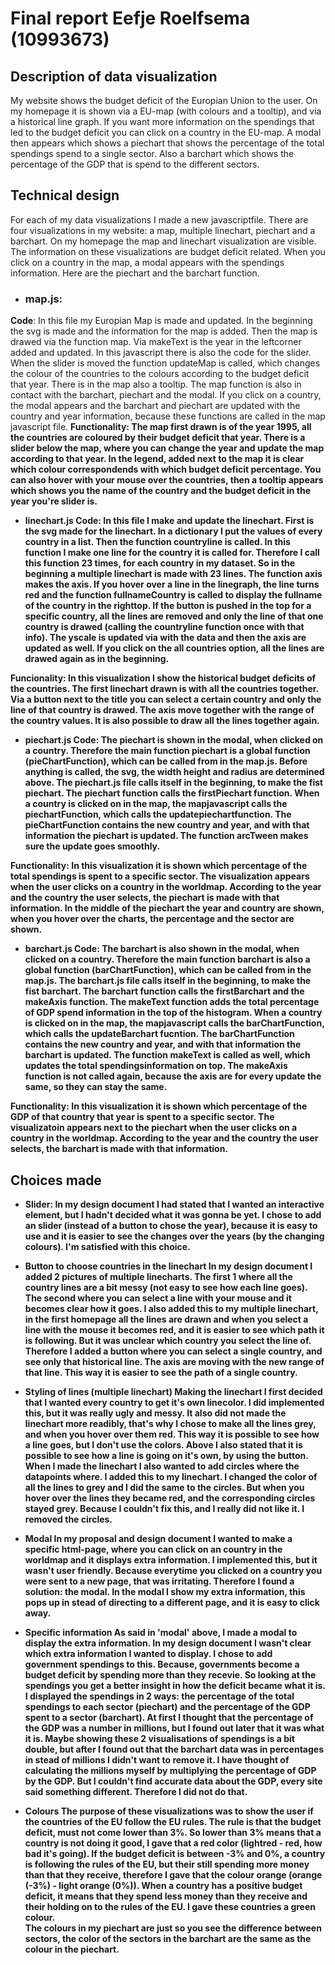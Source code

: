 # Final report Eefje Roelfsema (10993673)

## Description of data visualization

My website shows the budget deficit of the Europian Union to the user. On my homepage it is
shown via a EU-map (with colours and a tooltip), and via a historical line graph.
If you want more information on the spendings that led to the budget deficit you can click
on a country in the EU-map. A modal then appears which shows a piechart that shows
the percentage of the total spendings spend to a single sector. Also a barchart which
shows the percentage of the GDP that is spend to the different sectors.

## Technical design

For each of my data visualizations I made a new javascriptfile. There are four visualizations in my
website: a map, multiple linechart, piechart and a barchart. On my homepage the map and linechart visualization
are visible. The information on these visualizations are budget deficit related.
When you click on a country in the map, a modal appears with the spendings information. Here are the
piechart and the barchart function.

- ### map.js:
<b>Code</b>: In this file my Europian Map is made and updated. In the beginning the svg is made and the information
for the map is added. Then the map is drawed via the function map. Via
makeText is the year in the leftcorner added and updated. In this javascript there is also the code for the slider.
When the slider is moved the function updateMap is called, which changes the colour of the countries to
the colours according to the budget deficit that year. There is in the map also a tooltip.
The map function is also in contact with the barchart,
piechart and the modal. If you click on a country, the modal appears and the barchart and piechart are updated
with the country and year information, because these functions are called in the map javascript file.
<b>Functionality<b/>: The map first drawn is of the year 1995, all the countries are coloured
by their budget deficit that year. There is a slider below the map, where you can change the
year and update the map according to that year. In the legend, added next to the map
it is clear which colour correspondends with which budget deficit percentage. You can also hover with
your mouse over the countries, then a tooltip appears which shows you the name of the country and the budget deficit
in the year you're slider is.

- linechart.js
Code: In this file I make and update the linechart. First is the svg made for the linechart. In a
dictionary I put the values of every country in a list. Then the function countryline is called.
In this function I make one line for the country it is called for. Therefore I call this function
23 times, for each country in my dataset. So in the beginning a multiple linechart is made with 23 lines.
The function axis makes the axis. If you hover over a line in the linegraph, the line turns red
and the function fullnameCountry is called to display the fullname of the country in the righttop.
If the button is pushed in the top for a specific country, all the lines are removed and
only the line of that one country is drawed (calling the countryline function once with that info).
The yscale is updated via with the data and then the axis are updated as well. If you click on the
all countries option, all the lines are drawed again as in the beginning.

Funcionality: In this visualization I show the historical budget deficits of the countries.
The first linechart drawn is with all the countries together. Via a button next to the title you can
select a certain country and only the line of that country is drawed. The axis move together with
the range of the country values. It is also possible to draw all the lines together again.

- piechart.js
Code: The piechart is shown in the modal, when clicked on a country. Therefore the main function piechart is a
global function (pieChartFunction), which can be called from in the map.js. Before anything is called, the svg,
the width height and radius are determined above. The piechart.js file calls itself in the beginning,
to make the fist piechart. The piechart function calls the firstPiechart function.
When a country is clicked on in the map, the mapjavascript calls the piechartFunction,
which calls the updatepiechartfunction. The pieChartFunction contains
the new country and year, and with that information the piechart is updated. The function arcTween
makes sure the update goes smoothly.

Functionality: In this visualization it is shown which percentage of the total spendings is spent to
a specific sector. The visualization appears when the user clicks on a country in the worldmap.
According to the year and the country the user selects, the piechart is made with that information.
In the middle of the piechart the year and country are shown, when you hover over the charts, the
percentage and the sector are shown.

- barchart.js
Code: The barchart is also shown in the modal, when clicked on a country. Therefore the main function barchart is also a
global function (barChartFunction), which can be called from in the map.js. The barchart.js file calls itself in the beginning,
to make the fist barchart. The barchart function calls the firstBarchart and the makeAxis function. The makeText
function adds the total percentage of GDP spend information in the top of the histogram.
When a country is clicked on in the map, the mapjavascript calls the barChartFunction,
which calls the updateBarchart fucntion. The barChartFunction contains
the new country and year, and with that information the barchart is updated. The function makeText
is called as well, which updates the total spendingsinformation on top. The makeAxis function is not called again,
because the axis are for every update the same, so they can stay the same.

Functionality: In this visualization it is shown which percentage of the GDP of that country that year is
spent to a specific sector. The visualizatoin appears next to the piechart when the user clicks on a country in the worldmap.
According to the year and the country the user selects, the barchart is made with that information.

## Choices made

- Slider:
In my design document I had stated that I wanted an interactive element, but I hadn't decided what it was gonna be yet.
I chose to add an slider (instead of a button to chose the year), because it is easy to use and it
is easier to see the changes over the years (by the changing colours). I'm satisfied with this choice.

- Button to choose countries in the linechart
In my design document I added 2 pictures of multiple linecharts. The first 1 where all the country lines
are a bit messy (not easy to see how each line goes). The second where you can select a line with your mouse
and it becomes clear how it goes. I also added this to my multiple linechart, in the first homepage all the lines
are drawn and when you select a line with the mouse it becomes red, and it is easier to see which path it is following.
But it was unclear which country you select the line of. Therefore I added a button where you can select a single country,
and see only that historical line. The axis are moving with the new range of that line. This way it is easier to see the
path of a single country.  

- Styling of lines (multiple linechart)
Making the linechart I first decided that I wanted every country to get it's own linecolor. I did
implemented this, but it was really ugly and messy. It also did not made the linechart more readibly, that's
why I chose to make all the lines grey, and when you hover over them red. This way it is possible to see how a line goes,
but I don't use the colors. Above I also stated that it is possible to see how a line is going on it's own, by using the
button. When I made the linechart I also wanted to add circles where the datapoints where. I added this to my
linechart. I changed the color of all the lines to grey and I did the same to the circles. But when you hover over
the lines they became red, and the corresponding circles stayed grey. Because I couldn't fix this, and I really did not
like it. I removed the circles.

- Modal
In my proposal and design document I wanted to make a specific html-page, where you can click on an country
in the worldmap and it displays extra information. I implemented this, but it wasn't user friendly. Because everytime
you clicked on a country you were sent to a new page, that was irritating. Therefore I found a solution: the modal.
In the modal I show my extra information, this pops up in stead of directing to a different page, and it is easy to click away.

- Specific information
As said in 'modal' above, I made a modal to display the extra information. In my design document I wasn't clear
which extra information I wanted to display. I chose to add government spendings to this. Because, governments become
a budget deficit by spending more than they recevie. So looking at the spendings you get a better insight in how the deficit
became what it is. I displayed the spendings in 2 ways: the percentage of the total spendings to each sector (piechart) and the
percentage of the GDP spent to a sector (barchart). At first I thought that the percentage of the GDP was a number
in millions, but I found out later that it was what it is. Maybe showing these 2 visualisations of spendings
is a bit double, but after I found out that the barchart data was in percentages in stead of millions I didn't want to
remove it. I have thought of calculating the millions myself by multiplying the percentage of GDP by the GDP. But I couldn't
find accurate data about the GDP, every site said something different. Therefore I did not do that.

- Colours
The purpose of these visualizations was to show the user if the countries of the EU follow the EU rules. The rule
is that the budget deficit, must not come lower than 3%. So lower than 3% means that a country is not doing it good,
I gave that a red color (lightred - red, how bad it's going). If the budget deficit is between -3% and 0%,
a country is following the rules of the EU, but their still spending more money than that they receive, therefore
I gave that the colour orange (orange (-3%) - light orange (0%)). When a country has a positive budget deficit, it means that
they spend less money than they receive and their holding on to the rules of the EU. I gave these countries
a green colour.  
The colours in my piechart are just so you see the difference between sectors, the color of the sectors in the barchart
are the same as the colour in the piechart.
